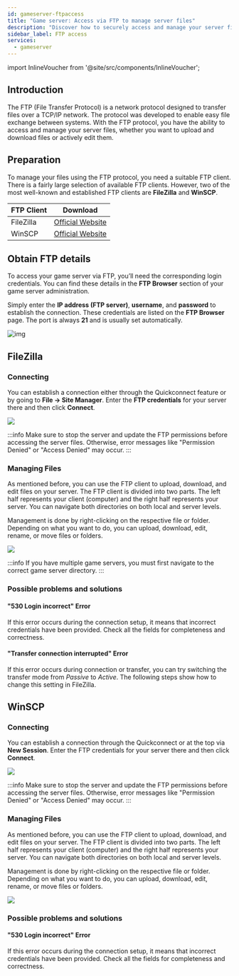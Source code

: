 ```yaml
---
id: gameserver-ftpaccess
title: "Game server: Access via FTP to manage server files"
description: "Discover how to securely access and manage your server files using FTP for seamless file transfers and server control → Learn more now"
sidebar_label: FTP access
services:
  - gameserver
---
```


import InlineVoucher from '@site/src/components/InlineVoucher';

## Introduction

The FTP (File Transfer Protocol) is a network protocol designed to transfer files over a TCP/IP network. The protocol was developed to enable easy file exchange between systems. With the FTP protocol, you have the ability to access and manage your server files, whether you want to upload and download files or actively edit them.

<InlineVoucher />

## Preparation

To manage your files using the FTP protocol, you need a suitable FTP client. There is a fairly large selection of available FTP clients. However, two of the most well-known and established FTP clients are **FileZilla** and **WinSCP**.

| FTP Client | Download                                                     |
| ---------- | ------------------------------------------------------------ |
| FileZilla  | [Official Website](https://filezilla-project.org/download.php?platform=win64) |
| WinSCP     | [Official Website](https://winscp.net/eng/downloads.php)    |



## Obtain FTP details

To access your game server via FTP, you’ll need the corresponding login credentials. You can find these details in the **FTP Browser** section of your game server administration.

Simply enter the **IP address (FTP server)**, **username**, and **password** to establish the connection. These credentials are listed on the **FTP Browser** page. The port is always **21** and is usually set automatically.

![img](https://screensaver01.zap-hosting.com/index.php/s/6FTFDwyBQZ792Fd/download)



## FileZilla

### Connecting

You can establish a connection either through the Quickconnect feature or by going to **File -> Site Manager**. Enter the **FTP credentials** for your server there and then click **Connect**.

![](https://screensaver01.zap-hosting.com/index.php/s/wxSSFoW3GTXJdLK/preview)

:::info
Make sure to stop the server and update the FTP permissions before accessing the server files. Otherwise, error messages like "Permission Denied" or "Access Denied" may occur.
:::

### Managing Files

As mentioned before, you can use the FTP client to upload, download, and edit files on your server. The FTP client is divided into two parts. The left half represents your client (computer) and the right half represents your server. You can navigate both directories on both local and server levels.

Management is done by right-clicking on the respective file or folder. Depending on what you want to do, you can upload, download, edit, rename, or move files or folders.

![](https://screensaver01.zap-hosting.com/index.php/s/qizoBD5JnHBRkJc/preview)

:::info
If you have multiple game servers, you must first navigate to the correct game server directory.
:::



### Possible problems and solutions

#### "530 Login incorrect" Error
If this error occurs during the connection setup, it means that incorrect credentials have been provided. Check all the fields for completeness and correctness.

#### "Transfer connection interrupted" Error
If this error occurs during connection or transfer, you can try switching the transfer mode from *Passive* to *Active*. The following steps show how to change this setting in FileZilla.




## WinSCP

### Connecting
You can establish a connection through the Quickconnect or at the top via **New Session**. Enter the FTP credentials for your server there and then click **Connect**.

![](https://screensaver01.zap-hosting.com/index.php/s/KNnkJsnETTFqZpD/preview)


:::info
Make sure to stop the server and update the FTP permissions before accessing the server files. Otherwise, error messages like "Permission Denied" or "Access Denied" may occur.
:::


### Managing Files

As mentioned before, you can use the FTP client to upload, download, and edit files on your server. The FTP client is divided into two parts. The left half represents your client (computer) and the right half represents your server. You can navigate both directories on both local and server levels.

Management is done by right-clicking on the respective file or folder. Depending on what you want to do, you can upload, download, edit, rename, or move files or folders.

![](https://screensaver01.zap-hosting.com/index.php/s/dAYiFwWQAipgTqW/preview)


### Possible problems and solutions

#### "530 Login incorrect" Error
If this error occurs during the connection setup, it means that incorrect credentials have been provided. Check all the fields for completeness and correctness.

<InlineVoucher />
